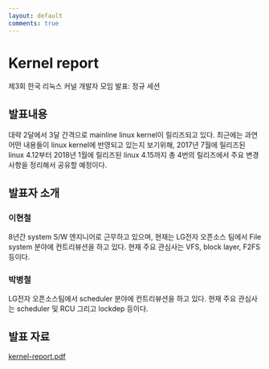 ```yaml
---
layout: default
comments: true
---
```


# Kernel report
제3회 한국 리눅스 커널 개발자 모임 발표: 정규 세션

## 발표내용
대략 2달에서 3달 간격으로 mainline linux kernel이 릴리즈되고 있다.
최근에는 과연 어떤 내용들이 linux kernel에 반영되고 있는지 보기위해,
2017년 7월에 릴리즈된 linux 4.12부터 2018년 1월에 릴리즈된 linux
4.15까지 총 4번의 릴리즈에서 주요 변경사항을 정리해서 공유할 예정이다.

## 발표자 소개

### 이현철
8년간 system S/W 엔지니어로 근무하고 있으며, 현재는 LG전자 오픈소스
팀에서 File system 분야에 컨트리뷰션을 하고 있다. 현재 주요 관심사는
VFS, block layer, F2FS 등이다.

### 박병철
LG전자 오픈소스팀에서 scheduler 분야에 컨트리뷰션을 하고 있다. 현재 주요 관심사는 scheduler 및 RCU 그리고 lockdep 등이다.

## 발표 자료
[kernel-report.pdf](https://github.com/kernel-dev-ko/kernel-dev-ko.github.io/raw/master/3rd/session-01/kernel-report.pdf)
